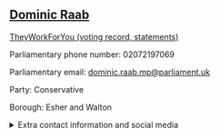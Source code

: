 ## <a href="https://members.parliament.uk/member/4007/contact">Dominic Raab</a>

<a href="https://www.theyworkforyou.com/mp/24815/dominic_raab/esher_and_walton">TheyWorkForYou (voting record, statements)</a> 

Parliamentary phone number: 02072197069 

Parliamentary email: dominic.raab.mp@parliament.uk 

Party: Conservative 

Borough: Esher and Walton 

<details><summary>Extra contact information and social media</summary> 
<li>Website: http://www.dominicraab.com</li>
<li>Twitter:</li>
<li>Constituency office phone number:</li>
<li>Constituency office email:</li>
<li>Facebook:</li>
<li>Instagram:</li>
<li>Youtube:</li>
<li>Linkedin:</li>
<li>Government department phone number:</li>
<li>Government department email:</li>
<li>Threads:</li>
<li>Party office phone number:</li>
<li>Party office email:</li>
<li>Tiktok:</li>
</details>